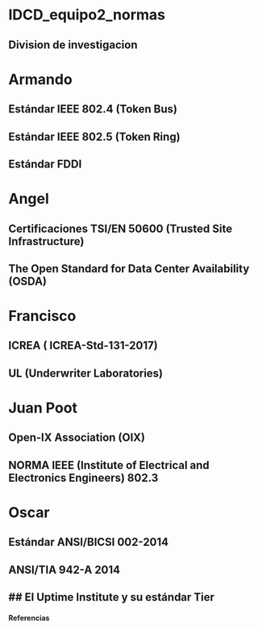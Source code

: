 # IDCD_equipo2_normas
## Division de investigacion

# Armando
## Estándar IEEE 802.4 (Token Bus)
## Estándar IEEE 802.5 (Token Ring)
## Estándar FDDI

# Angel
## Certificaciones TSI/EN 50600 (Trusted Site Infrastructure)
## The Open Standard for Data Center Availability (OSDA) 

# Francisco
## ICREA ( ICREA-Std-131-2017)
## UL (Underwriter Laboratories)

# Juan Poot
## Open-IX Association (OIX) 
## NORMA IEEE (Institute of Electrical and Electronics Engineers) 802.3

# Oscar
## Estándar ANSI/BICSI 002-2014
## ANSI/TIA 942-A 2014
## ## El Uptime Institute y su estándar Tier


#### Referencias
<!-- 
http://www.gzingenieria.com/pdf/ConfCarlosZuluagaMar8.pdf
https://www.mtnet.com.mx/blog/estandares-y-mejores-practicas-para-el-diseno-de-data-centers/
https://www.mtnet.com.mx/blog/estandares-internacionales-para-el-diseno-de-centros-de-datos/
https://www.datacenterdynamics.com/es/opinion/los-nuevos-est%C3%A1ndares-de-centros-de-datos-tier-5/
https://evaluandocloud.com/data-center/
https://thales.cica.es/rd/Recursos/rd99/ed99-0432-01/seccion/ieee.html
https://www.c3comunicaciones.es/data-center-el-estandar-tia-942/
https://teksar.mx/clasificaciones-tier-data-center-uptime-institute/ 
-->



